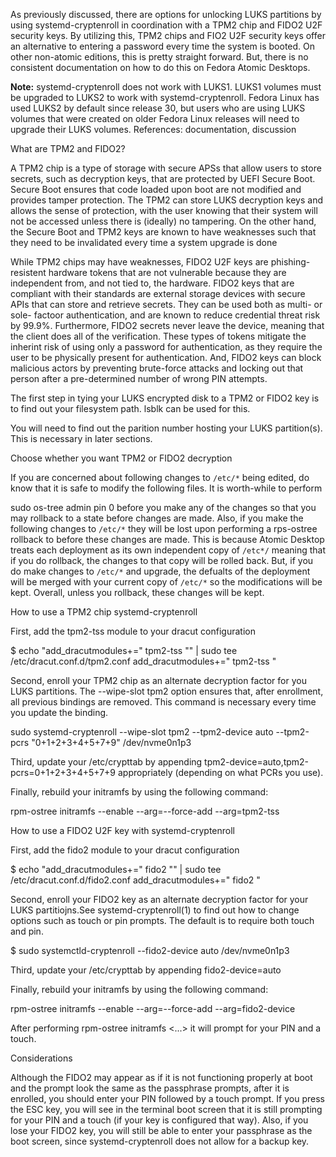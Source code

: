As previously discussed, there are options for unlocking LUKS partitions by using systemd-cryptenroll in coordination with a TPM2 chip and FIDO2 U2F security keys. By utilizing this, TPM2 chips and FIO2 U2F security keys offer an alternative to entering a password every time the system is booted. On other non-atomic editions, this is pretty straight forward. But, there is no consistent documentation on how to do this on Fedora Atomic Desktops.

**Note:** systemd-cryptenroll does not work with LUKS1. LUKS1 volumes must be upgraded to LUKS2 to work with systemd-cryptenroll. Fedora Linux has used LUKS2 by default since release 30, but users who are using LUKS volumes that were created on older Fedora Linux releases will need to upgrade their LUKS volumes. References: documentation, discussion

What are TPM2 and FIDO2?

A TPM2 chip is a type of storage with secure APSs that allow users to store secrets, such as decryption keys, that are protected by UEFI Secure Boot. Secure Boot ensures that code loaded upon boot are not modified and provides tamper protection. The TPM2 can store LUKS decryption keys and allows the sense of protection, with the user knowing that their system will not be accessed unless there is (ideally) no tampering. On the other hand, the Secure Boot and TPM2 keys are known to have weaknesses such that they need to be invalidated every time a system upgrade is done

While TPM2 chips may have weaknesses, FIDO2 U2F keys are phishing-resistent hardware tokens that are not vulnerable because they are independent from, and not tied to, the hardware. FIDO2 keys that are compliant with their standards are external storage devices with secure APIs that can store and retrieve secrets. They can be used both as multi- or sole- factoor authentication, and are known to reduce credential threat risk by 99.9%. Furthermore, FIDO2 secrets never leave the device, meaning that the client does all of the verification. These types of tokens mitigate the inherint risk of using only a password for authentication, as they require the user to be physically present for authentication. And, FIDO2 keys can block malicious actors by preventing brute-force attacks and locking out that person after a pre-determined number of wrong PIN attempts.

The first step in tying your LUKS encrypted disk to a TPM2 or FIDO2 key is to find out your filesystem path. lsblk can be used for this.


You will need to find out the parition number hosting your LUKS partition(s). This is necessary in later sections.

Choose whether you want TPM2 or FIDO2 decryption

If you are concerned about following changes to `/etc/*` being edited, do know that it is safe to modify the following files. It is worth-while to perform

sudo os-tree admin pin 0 before you make any of the changes so that you may rollback to a state before changes are made. Also, if you make the following changes to `/etc/*` they will be lost upon performing a rps-ostree rollback to before these changes are made. This is because Atomic Desktop treats each deployment as its own independent copy of `/etc*/` meaning that if you do rollback, the changes to that copy will be rolled back. But, if you do make changes to `/etc/*` and upgrade, the defualts of the deployment will be merged with your current copy of `/etc/*` so the modifications will be kept. Overall, unless you rollback, these changes will be kept.

How to use a TPM2 chip systemd-cryptenroll

First, add the tpm2-tss module to your dracut configuration

$ echo "add_dracutmodules+=\" tpm2-tss \"" | sudo tee /etc/dracut.conf.d/tpm2.conf
add_dracutmodules+=" tpm2-tss "

Second, enroll your TPM2 chip as an alternate decryption factor for you LUKS partitions. The --wipe-slot tpm2 option ensures that, after enrollment, all previous bindings are removed. This command is necessary every time you update the binding.

sudo systemd-cryptenroll --wipe-slot tpm2 --tpm2-device auto --tpm2-pcrs "0+1+2+3+4+5+7+9" /dev/nvme0n1p3

Third, update your /etc/crypttab by appending tpm2-device=auto,tpm2-pcrs=0+1+2+3+4+5+7+9 appropriately (depending on what PCRs you use).

Finally, rebuild your initramfs by using the following command:

rpm-ostree initramfs --enable --arg=--force-add --arg=tpm2-tss

How to use a FIDO2 U2F key with systemd-cryptenroll

First, add the fido2 module to your dracut configuration

$ echo "add_dracutmodules+=\" fido2 \"" | sudo tee /etc/dracut.conf.d/fido2.conf
add_dracutmodules+=" fido2 "

Second, enroll your FIDO2 key as an alternate decryption factor for your LUKS partitiojns.See systemd-cryptenroll(1) to find out how to change options such as touch or pin prompts. The default is to require both touch and pin.

$ sudo systemctld-cryptenroll --fido2-device auto /dev/nvme0n1p3

Third, update your /etc/crypttab by appending fido2-device=auto

Finally, rebuild your initramfs by using the following command:

rpm-ostree initramfs --enable --arg=--force-add --arg=fido2-device

After performing rpm-ostree initramfs <...> it will prompt for your PIN and a touch.

Considerations

Although the FIDO2 may appear as if it is not functioning properly at boot and the prompt look the same as the passphrase prompts, after it is enrolled, you should enter your PIN followed by a touch prompt. If you press the ESC key, you will see in the terminal boot screen that it is still prompting for your PIN and a touch (if your key is configured that way). Also, if you lose your FIDO2 key, you will still be able to enter your passphrase as the boot screen, since systemd-cryptenroll does not allow for a backup key.

